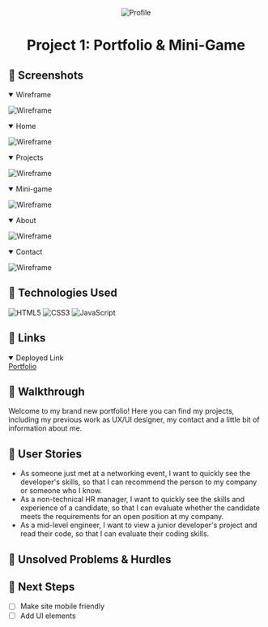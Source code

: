 <div id="description" align="center">

![Profile](favicon.png)
# Project 1: Portfolio & Mini-Game

</div>

## :art: Screenshots

<details open>
<summary>Wireframe</summary>

![Wireframe](portfolio-wireframe.png)
</details>

<details open>
<summary>Home</summary>

![Wireframe](portfolio-wireframe.png)
</details>

<details open>
<summary>Projects</summary>

![Wireframe](portfolio-wireframe.png)
</details>

<details open>
<summary>Mini-game</summary>

![Wireframe](portfolio-wireframe.png)
</details>

<details open>
<summary>About</summary>

![Wireframe](portfolio-wireframe.png)
</details>

<details open>
<summary>Contact</summary>

![Wireframe](portfolio-wireframe.png)
</details>



## :robot: Technologies Used

![HTML5](https://img.shields.io/badge/-HTML5-05122A?style=flat&logo=html5)  ![CSS3](https://img.shields.io/badge/-CSS-05122A?style=flat&logo=css3) ![JavaScript](https://img.shields.io/badge/-JavaScript-05122A?style=flat&logo=javascript)

## :link: Links

<details open>
<summary>Deployed Link</summary>
<a href="https://milenap11.github.io/portfolio/">Portfolio</a>
</details>

## :rocket: Walkthrough

Welcome to my brand new portfolio! Here you can find my projects, including my previous work as UX/UI designer, my contact and a little bit of information about me. 

## :pencil: User Stories

- As someone just met at a networking event, I want to quickly see the developer's skills, so that I can recommend the person to my company or someone who I know. 
- As a non-technical HR manager, I want to quickly see the skills and experience of a candidate, so that I can evaluate whether the candidate meets the requirements for an open position at my company.
- As a mid-level engineer, I want to view a junior developer's project and read their code, so that I can evaluate their coding skills.


## :triangular_flag_on_post: Unsolved Problems & Hurdles

## :dart: Next Steps

- [ ] Make site mobile friendly
- [ ] Add UI elements